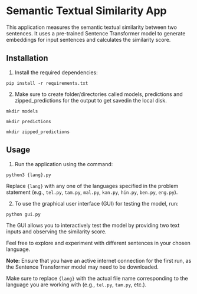 
# Semantic Textual Similarity App

This application measures the semantic textual similarity between two sentences. It uses a pre-trained Sentence Transformer model to generate embeddings for input sentences and calculates the similarity score.

## Installation

1. Install the required dependencies:

```
pip install -r requirements.txt
```

2. Make sure to create folder/directories called models, predictions and zipped_predictions for the output to get savedin the local disk.
```
mkdir models
```
```
mkdir predictions
```
```
mkdir zipped_predictions
```

## Usage

1. Run the application using the command:

```
python3 {lang}.py
```

Replace `{lang}` with any one of the languages specified in the problem statement (e.g., `tel.py`, `tam.py`, `mal.py`, `kan.py`, `hin.py`, `ben.py`, `eng.py`).

2. To use the graphical user interface (GUI) for testing the model, run:

```
python gui.py
```

The GUI allows you to interactively test the model by providing two text inputs and observing the similarity score.

Feel free to explore and experiment with different sentences in your chosen language.

**Note:** Ensure that you have an active internet connection for the first run, as the Sentence Transformer model may need to be downloaded.


Make sure to replace `{lang}` with the actual file name corresponding to the language you are working with (e.g., `tel.py`, `tam.py`, etc.). 